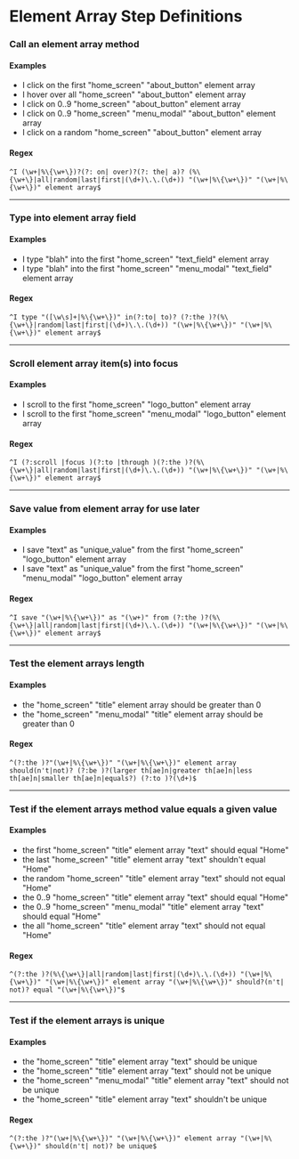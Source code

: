 # Element Array Step Definitions

### Call an element array method

#### Examples

* I click on the first "home_screen" "about_button" element array
* I hover over all "home_screen" "about_button" element array
* I click on 0..9 "home_screen" "about_button" element array
* I click on 0..9 "home_screen" "menu_modal" "about_button" element array
* I click on a random "home_screen" "about_button" element array

#### Regex

```
^I (\w+|%\{\w+\})?(?: on| over)?(?: the| a)? (%\{\w+\}|all|random|last|first|(\d+)\.\.(\d+)) "(\w+|%\{\w+\})" "(\w+|%\{\w+\})" element array$
```

---

### Type into element array field

#### Examples

* I type "blah" into the first "home_screen" "text_field" element array
* I type "blah" into the first "home_screen" "menu_modal" "text_field" element array

#### Regex

```
^I type "([\w\s]+|%\{\w+\})" in(?:to| to)? (?:the )?(%\{\w+\}|random|last|first|(\d+)\.\.(\d+)) "(\w+|%\{\w+\})" "(\w+|%\{\w+\})" element array$
```

---

### Scroll element array item(s) into focus

#### Examples

* I scroll to the first "home_screen" "logo_button" element array
* I scroll to the first "home_screen" "menu_modal" "logo_button" element array

#### Regex

```
^I (?:scroll |focus )(?:to |through )(?:the )?(%\{\w+\}|all|random|last|first|(\d+)\.\.(\d+)) "(\w+|%\{\w+\})" "(\w+|%\{\w+\})" element array$
```

---

### Save value from element array for use later

#### Examples

* I save "text" as "unique_value" from the first "home_screen" "logo_button" element array
* I save "text" as "unique_value" from the first "home_screen" "menu_modal" "logo_button" element array

#### Regex

```
^I save "(\w+|%\{\w+\})" as "(\w+)" from (?:the )?(%\{\w+\}|all|random|last|first|(\d+)\.\.(\d+)) "(\w+|%\{\w+\})" "(\w+|%\{\w+\})" element array$
```

---

### Test the element arrays length

#### Examples

* the "home_screen" "title" element array should be greater than 0
* the "home_screen" "menu_modal" "title" element array should be greater than 0

#### Regex

```
^(?:the )?"(\w+|%\{\w+\})" "(\w+|%\{\w+\})" element array should(n't|not)? (?:be )?(larger th[ae]n|greater th[ae]n|less th[ae]n|smaller th[ae]n|equals?) (?:to )?(\d+)$
```

---

### Test if the element arrays method value equals a given value

#### Examples

* the first "home_screen" "title" element array "text" should equal "Home"
* the last "home_screen" "title" element array "text" shouldn't equal "Home"
* the random "home_screen" "title" element array "text" should not equal "Home"
* the 0..9 "home_screen" "title" element array "text" should equal "Home"
* the 0..9 "home_screen" "menu_modal" "title" element array "text" should equal "Home"
* the all "home_screen" "title" element array "text" should not equal "Home"

#### Regex

```
^(?:the )?(%\{\w+\}|all|random|last|first|(\d+)\.\.(\d+)) "(\w+|%\{\w+\})" "(\w+|%\{\w+\})" element array "(\w+|%\{\w+\})" should?(n't| not)? equal "(\w+|%\{\w+\})"$
```

---

### Test if the element arrays is unique

#### Examples

* the "home_screen" "title" element array "text" should be unique
* the "home_screen" "title" element array "text" should not be unique
* the "home_screen" "menu_modal" "title" element array "text" should not be unique
* the "home_screen" "title" element array "text" shouldn't be unique

#### Regex

```
^(?:the )?"(\w+|%\{\w+\})" "(\w+|%\{\w+\})" element array "(\w+|%\{\w+\})" should(n't| not)? be unique$
```